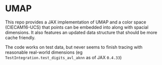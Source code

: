 # UMAP
This repo provides a JAX implementation of UMAP and a color space (CIECAM16-UCS)
that points can be embedded into along with spacial dimensions. It also features
an updated data structure that should be more cache friendly.

The code works on test data, but never seems to finish tracing with reasonable
real-world dimensions (eg `TestIntegration.test_digits_avl_aknn` as of JAX
`0.4.33`)
